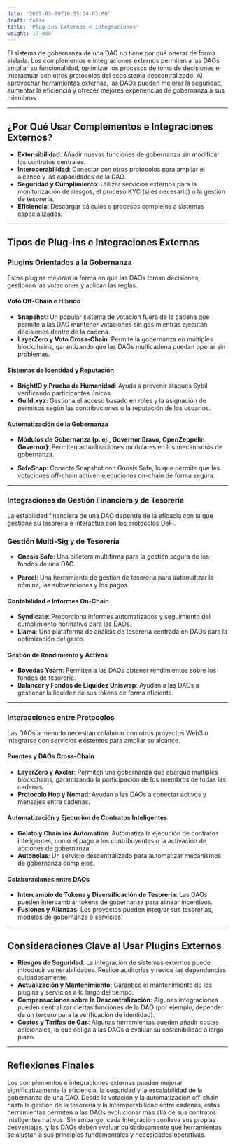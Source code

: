 ```yaml
---
date: '2025-03-09T16:55:34-03:00'
draft: false
title: 'Plug-ins Externos e Integraciones'
weight: 17_000
---
```


El sistema de gobernanza de una DAO no tiene por qué operar de forma aislada. Los complementos e integraciones externos permiten a las DAOs ampliar su funcionalidad, optimizar los procesos de toma de decisiones e interactuar con otros protocolos del ecosistema descentralizado. Al aprovechar herramientas externas, las DAOs pueden mejorar la seguridad, aumentar la eficiencia y ofrecer mejores experiencias de gobernanza a sus miembros.

---

## **¿Por Qué Usar Complementos e Integraciones Externos?**

- **Extensibilidad**: Añadir nuevas funciones de gobernanza sin modificar los contratos centrales.
- **Interoperabilidad**: Conectar con otros protocolos para ampliar el alcance y las capacidades de la DAO.
- **Seguridad y Cumplimiento**: Utilizar servicios externos para la monitorización de riesgos, el proceso KYC (si es necesario) o la gestión de tesorería.
- **Eficiencia**: Descargar cálculos o procesos complejos a sistemas especializados.

---

## **Tipos de Plug-ins e Integraciones Externas**

### **Plugins Orientados a la Gobernanza**

Estos plugins mejoran la forma en que las DAOs toman decisiones, gestionan las votaciones y aplican las reglas.

#### **Voto Off-Chain e Híbrido**
- **Snapshot**: Un popular sistema de votación fuera de la cadena que permite a las DAO mantener votaciones sin gas mientras ejecutan decisiones dentro de la cadena.
- **LayerZero y Voto Cross-Chain**: Permite la gobernanza en múltiples blockchains, garantizando que las DAOs multicadena puedan operar sin problemas.

#### **Sistemas de Identidad y Reputación**
- **BrightID y Prueba de Humanidad**: Ayuda a prevenir ataques Sybil verificando participantes únicos.
- **Guild.xyz**: Gestiona el acceso basado en roles y la asignación de permisos según las contribuciones o la reputación de los usuarios.

#### **Automatización de la Gobernanza**
- **Módulos de Gobernanza (p. ej., Governor Bravo, OpenZeppelin Governor)**: Permiten actualizaciones modulares en los mecanismos de gobernanza.

- **SafeSnap**: Conecta Snapshot con Gnosis Safe, lo que permite que las votaciones off-chain activen ejecuciones on-chain de forma segura.

---

### **Integraciones de Gestión Financiera y de Tesorería**

La estabilidad financiera de una DAO depende de la eficacia con la que gestione su tesorería e interactúe con los protocolos DeFi.


### **Gestión Multi-Sig y de Tesorería**
- **Gnosis Safe**: Una billetera multifirma para la gestión segura de los fondos de una DAO.

- **Parcel**: Una herramienta de gestión de tesorería para automatizar la nómina, las subvenciones y los pagos.


#### **Contabilidad e Informes On-Chain**
- **Syndicate**: Proporciona informes automatizados y seguimiento del cumplimiento normativo para las DAOs. 
- **Llama**: Una plataforma de análisis de tesorería centrada en DAOs para la optimización del gasto.

#### **Gestión de Rendimiento y Activos**
- **Bóvedas Yearn**: Permiten a las DAOs obtener rendimientos sobre los fondos de tesorería.
- **Balancer y Fondos de Liquidez Uniswap**: Ayudan a las DAOs a gestionar la liquidez de sus tokens de forma eficiente.

---

### **Interacciones entre Protocolos**

Las DAOs a menudo necesitan colaborar con otros proyectos Web3 o integrarse con servicios existentes para ampliar su alcance.

#### **Puentes y DAOs Cross-Chain**
- **LayerZero y Axelar**: Permiten una gobernanza que abarque múltiples blockchains, garantizando la participación de los miembros de todas las cadenas.
- **Protocolo Hop y Nomad**: Ayudan a las DAOs a conectar activos y mensajes entre cadenas.

#### **Automatización y Ejecución de Contratos Inteligentes**
- **Gelato y Chainlink Automation**: Automatiza la ejecución de contratos inteligentes, como el pago a los contribuyentes o la activación de acciones de gobernanza.
- **Autonolas**: Un servicio descentralizado para automatizar mecanismos de gobernanza complejos.

#### **Colaboraciones entre DAOs**
- **Intercambio de Tokens y Diversificación de Tesorería**: Las DAOs pueden intercambiar tokens de gobernanza para alinear incentivos.
- **Fusiones y Alianzas**: Los proyectos pueden integrar sus tesorerías, modelos de gobernanza o servicios.

---

## **Consideraciones Clave al Usar Plugins Externos**

- **Riesgos de Seguridad**: La integración de sistemas externos puede introducir vulnerabilidades. Realice auditorías y revice las dependencias cuidadosamente.
- **Actualización y Mantenimiento**: Garantice el mantenimiento de los plugins y servicios a lo largo del tiempo. 
- **Compensaciones sobre la Descentralización**: Algunas integraciones pueden centralizar ciertas funciones de la DAO (por ejemplo, depender de un tercero para la verificación de identidad).
- **Costos y Tarifas de Gas**: Algunas herramientas pueden añadir costes adicionales, lo que obliga a las DAOs a evaluar su sostenibilidad a largo plazo.

---

## **Reflexiones Finales**

Los complementos e integraciones externas pueden mejorar significativamente la eficiencia, la seguridad y la escalabilidad de la gobernanza de una DAO. Desde la votación y la automatización off-chain hasta la gestión de la tesorería y la interoperabilidad entre cadenas, estas herramientas permiten a las DAOs evolucionar más allá de sus contratos inteligentes nativos. Sin embargo, cada integración conlleva sus propias desventajas, y las DAOs deben evaluar cuidadosamente qué herramientas se ajustan a sus principios fundamentales y necesidades operativas.
